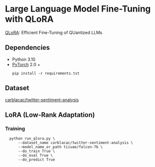 # Large Language Model Fine-Tuning with QLoRA
[QLoRA](https://github.com/artidoro/qlora): Efficient Fine-Tuning of QUantized LLMs

## Dependencies
- Python 3.10
- [PyTorch](https://github.com/pytorch/pytorch) 2.0 +
  ```
  pip install -r requirements.txt
  ```
## Dataset
  [carblacac/twitter-sentiment-analysis](https://huggingface.co/datasets/carblacac/twitter-sentiment-analysis)

## LoRA (Low-Rank Adaptation)
### Training
  ```
    python run_qlora.py \
        --dataset_name carblacac/twitter-sentiment-analysis \
        --model_name_or_path tiiuae/falcon-7b \
        --do_train True \
        --do_eval True \
        --do_predict True
  ```